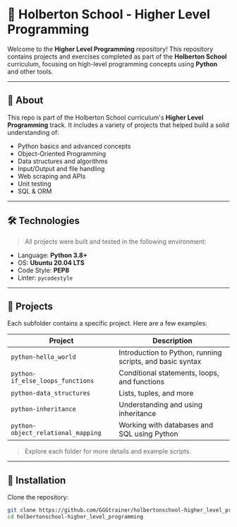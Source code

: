 # 🐍 Holberton School - Higher Level Programming

Welcome to the **Higher Level Programming** repository! This repository contains projects and exercises completed as part of the **Holberton School** curriculum, focusing on high-level programming concepts using **Python** and other tools.

---

## 🧠 About

This repo is part of the Holberton School curriculum's **Higher Level Programming** track. It includes a variety of projects that helped build a solid understanding of:

- Python basics and advanced concepts
- Object-Oriented Programming
- Data structures and algorithms
- Input/Output and file handling
- Web scraping and APIs
- Unit testing
- SQL & ORM

---

## 🛠 Technologies

> All projects were built and tested in the following environment:

- Language: **Python 3.8+**
- OS: **Ubuntu 20.04 LTS**
- Code Style: **PEP8**
- Linter: `pycodestyle`

---

## 📁 Projects

Each subfolder contains a specific project. Here are a few examples:

| Project | Description |
|--------|-------------|
| `python-hello_world` | Introduction to Python, running scripts, and basic syntax |
| `python-if_else_loops_functions` | Conditional statements, loops, and functions |
| `python-data_structures` | Lists, tuples, and more |
| `python-inheritance` | Understanding and using inheritance |
| `python-object_relational_mapping` | Working with databases and SQL using Python |

> Explore each folder for more details and example scripts.

---

## 🧪 Installation

Clone the repository:

```bash
git clone https://github.com/GGGtrainer/holbertonschool-higher_level_programming.git
cd holbertonschool-higher_level_programming
